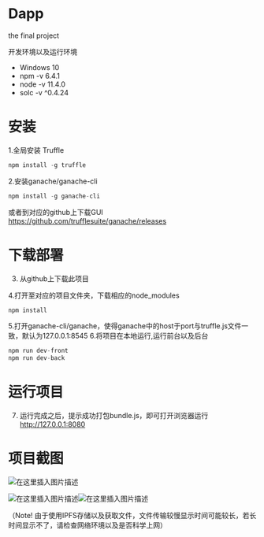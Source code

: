# Dapp
the final project

开发环境以及运行环境
- Windows 10
- npm -v 6.4.1
- node -v 11.4.0
- solc -v ^0.4.24

# 安装
1.全局安装 Truffle 
```javascript
npm install -g truffle
```
2.安装ganache/ganache-cli
```javascript
npm install -g ganache-cli
```
或者到对应的github上下载GUI
https://github.com/trufflesuite/ganache/releases
# 下载部署
3. 从github上下载此项目

4.打开至对应的项目文件夹，下载相应的node_modules
```javascript
npm install
```
5.打开ganache-cli/ganache，使得ganache中的host于port与truffle.js文件一致，默认为127.0.0.1:8545
6.将项目在本地运行,运行前台以及后台
```javascript
npm run dev-front
npm run dev-back
```
# 运行项目
7. 运行完成之后，提示成功打包bundle.js，即可打开浏览器运行 http://127.0.0.1:8080

# 项目截图
![在这里插入图片描述](https://img-blog.csdnimg.cn/20181224153533377.png?x-oss-process=image/watermark,type_ZmFuZ3poZW5naGVpdGk,shadow_10,text_aHR0cHM6Ly9ibG9nLmNzZG4ubmV0L3FxXzM2MzA0NTk2,size_16,color_FFFFFF,t_70)

![在这里插入图片描述](https://img-blog.csdnimg.cn/20181224153644390.jpg?x-oss-process=image/watermark,type_ZmFuZ3poZW5naGVpdGk,shadow_10,text_aHR0cHM6Ly9ibG9nLmNzZG4ubmV0L3FxXzM2MzA0NTk2,size_16,color_FFFFFF,t_70)![在这里插入图片描述](https://img-blog.csdnimg.cn/20181224153657789.jpg?x-oss-process=image/watermark,type_ZmFuZ3poZW5naGVpdGk,shadow_10,text_aHR0cHM6Ly9ibG9nLmNzZG4ubmV0L3FxXzM2MzA0NTk2,size_16,color_FFFFFF,t_70)

（Note! 由于使用IPFS存储以及获取文件，文件传输较慢显示时间可能较长，若长时间显示不了，请检查网络环境以及是否科学上网）
